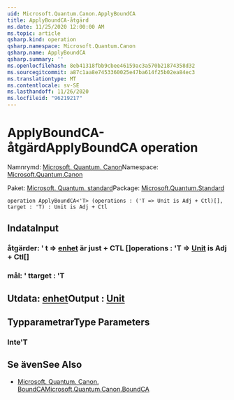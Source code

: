 ```yaml
---
uid: Microsoft.Quantum.Canon.ApplyBoundCA
title: ApplyBoundCA-åtgärd
ms.date: 11/25/2020 12:00:00 AM
ms.topic: article
qsharp.kind: operation
qsharp.namespace: Microsoft.Quantum.Canon
qsharp.name: ApplyBoundCA
qsharp.summary: ''
ms.openlocfilehash: 8eb41318fbb9cbee46159ac3a570b21874358d32
ms.sourcegitcommit: a87c1aa8e7453360025e47ba614f25b02ea84ec3
ms.translationtype: MT
ms.contentlocale: sv-SE
ms.lasthandoff: 11/26/2020
ms.locfileid: "96219217"
---
```

# <a name="applyboundca-operation"></a><span data-ttu-id="30a46-102">ApplyBoundCA-åtgärd</span><span class="sxs-lookup"><span data-stu-id="30a46-102">ApplyBoundCA operation</span></span>

<span data-ttu-id="30a46-103">Namnrymd: [Microsoft. Quantum. Canon](xref:Microsoft.Quantum.Canon)</span><span class="sxs-lookup"><span data-stu-id="30a46-103">Namespace: [Microsoft.Quantum.Canon](xref:Microsoft.Quantum.Canon)</span></span>

<span data-ttu-id="30a46-104">Paket: [Microsoft. Quantum. standard](https://nuget.org/packages/Microsoft.Quantum.Standard)</span><span class="sxs-lookup"><span data-stu-id="30a46-104">Package: [Microsoft.Quantum.Standard](https://nuget.org/packages/Microsoft.Quantum.Standard)</span></span>




```qsharp
operation ApplyBoundCA<'T> (operations : ('T => Unit is Adj + Ctl)[], target : 'T) : Unit is Adj + Ctl
```


## <a name="input"></a><span data-ttu-id="30a46-105">Indata</span><span class="sxs-lookup"><span data-stu-id="30a46-105">Input</span></span>

### <a name="operations--t--unit--is-adj--ctl"></a><span data-ttu-id="30a46-106">åtgärder: ' t => [enhet](xref:microsoft.quantum.lang-ref.unit)  är just + CTL []</span><span class="sxs-lookup"><span data-stu-id="30a46-106">operations : 'T => [Unit](xref:microsoft.quantum.lang-ref.unit)  is Adj + Ctl[]</span></span>




### <a name="target--t"></a><span data-ttu-id="30a46-107">mål: ' t</span><span class="sxs-lookup"><span data-stu-id="30a46-107">target : 'T</span></span>





## <a name="output--unit"></a><span data-ttu-id="30a46-108">Utdata: [enhet](xref:microsoft.quantum.lang-ref.unit)</span><span class="sxs-lookup"><span data-stu-id="30a46-108">Output : [Unit](xref:microsoft.quantum.lang-ref.unit)</span></span>



## <a name="type-parameters"></a><span data-ttu-id="30a46-109">Typparametrar</span><span class="sxs-lookup"><span data-stu-id="30a46-109">Type Parameters</span></span>

### <a name="t"></a><span data-ttu-id="30a46-110">Inte</span><span class="sxs-lookup"><span data-stu-id="30a46-110">'T</span></span>



## <a name="see-also"></a><span data-ttu-id="30a46-111">Se även</span><span class="sxs-lookup"><span data-stu-id="30a46-111">See Also</span></span>

- [<span data-ttu-id="30a46-112">Microsoft. Quantum. Canon. BoundCA</span><span class="sxs-lookup"><span data-stu-id="30a46-112">Microsoft.Quantum.Canon.BoundCA</span></span>](xref:Microsoft.Quantum.Canon.BoundCA)